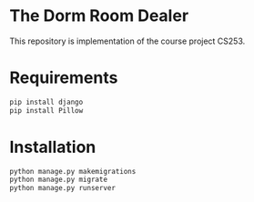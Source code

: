 # The Dorm Room Dealer
This repository is implementation of the course project CS253.
# Requirements
```python
pip install django
pip install Pillow
```
# Installation
```bash
python manage.py makemigrations
python manage.py migrate
python manage.py runserver
```
